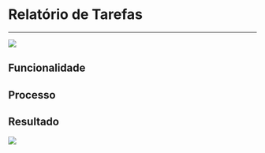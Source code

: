 # Relatório de Tarefas

---

![](http://developers.connectparts.com.br/imagens/comercialTarefasRelatorioTarefas01.png)

## Funcionalidade

## Processo

## Resultado

![](http://developers.connectparts.com.br/imagens/comercialTarefasRelatorioTarefas02.png)